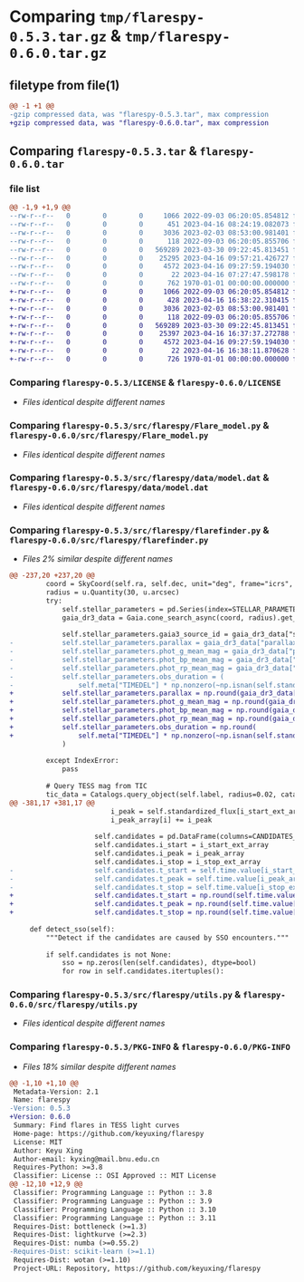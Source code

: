 # Comparing `tmp/flarespy-0.5.3.tar.gz` & `tmp/flarespy-0.6.0.tar.gz`

## filetype from file(1)

```diff
@@ -1 +1 @@
-gzip compressed data, was "flarespy-0.5.3.tar", max compression
+gzip compressed data, was "flarespy-0.6.0.tar", max compression
```

## Comparing `flarespy-0.5.3.tar` & `flarespy-0.6.0.tar`

### file list

```diff
@@ -1,9 +1,9 @@
--rw-r--r--   0        0        0     1066 2022-09-03 06:20:05.854812 flarespy-0.5.3/LICENSE
--rw-r--r--   0        0        0      451 2023-04-16 08:24:19.082073 flarespy-0.5.3/pyproject.toml
--rw-r--r--   0        0        0     3036 2023-02-03 08:53:00.981401 flarespy-0.5.3/src/flarespy/Flare_model.py
--rw-r--r--   0        0        0      118 2022-09-03 06:20:05.855706 flarespy-0.5.3/src/flarespy/__init__.py
--rw-r--r--   0        0        0   569289 2023-03-30 09:22:45.813451 flarespy-0.5.3/src/flarespy/data/model.dat
--rw-r--r--   0        0        0    25295 2023-04-16 09:57:21.426727 flarespy-0.5.3/src/flarespy/flarefinder.py
--rw-r--r--   0        0        0     4572 2023-04-16 09:27:59.194030 flarespy-0.5.3/src/flarespy/utils.py
--rw-r--r--   0        0        0       22 2023-04-16 07:27:47.598178 flarespy-0.5.3/src/flarespy/version.py
--rw-r--r--   0        0        0      762 1970-01-01 00:00:00.000000 flarespy-0.5.3/PKG-INFO
+-rw-r--r--   0        0        0     1066 2022-09-03 06:20:05.854812 flarespy-0.6.0/LICENSE
+-rw-r--r--   0        0        0      428 2023-04-16 16:38:22.310415 flarespy-0.6.0/pyproject.toml
+-rw-r--r--   0        0        0     3036 2023-02-03 08:53:00.981401 flarespy-0.6.0/src/flarespy/Flare_model.py
+-rw-r--r--   0        0        0      118 2022-09-03 06:20:05.855706 flarespy-0.6.0/src/flarespy/__init__.py
+-rw-r--r--   0        0        0   569289 2023-03-30 09:22:45.813451 flarespy-0.6.0/src/flarespy/data/model.dat
+-rw-r--r--   0        0        0    25397 2023-04-16 16:37:37.272788 flarespy-0.6.0/src/flarespy/flarefinder.py
+-rw-r--r--   0        0        0     4572 2023-04-16 09:27:59.194030 flarespy-0.6.0/src/flarespy/utils.py
+-rw-r--r--   0        0        0       22 2023-04-16 16:38:11.870628 flarespy-0.6.0/src/flarespy/version.py
+-rw-r--r--   0        0        0      726 1970-01-01 00:00:00.000000 flarespy-0.6.0/PKG-INFO
```

### Comparing `flarespy-0.5.3/LICENSE` & `flarespy-0.6.0/LICENSE`

 * *Files identical despite different names*

### Comparing `flarespy-0.5.3/src/flarespy/Flare_model.py` & `flarespy-0.6.0/src/flarespy/Flare_model.py`

 * *Files identical despite different names*

### Comparing `flarespy-0.5.3/src/flarespy/data/model.dat` & `flarespy-0.6.0/src/flarespy/data/model.dat`

 * *Files identical despite different names*

### Comparing `flarespy-0.5.3/src/flarespy/flarefinder.py` & `flarespy-0.6.0/src/flarespy/flarefinder.py`

 * *Files 2% similar despite different names*

```diff
@@ -237,20 +237,20 @@
         coord = SkyCoord(self.ra, self.dec, unit="deg", frame="icrs", equinox="J2000")
         radius = u.Quantity(30, u.arcsec)
         try:
             self.stellar_parameters = pd.Series(index=STELLAR_PARAMETER_COLUMNS, dtype=object)
             gaia_dr3_data = Gaia.cone_search_async(coord, radius).get_results()
 
             self.stellar_parameters.gaia3_source_id = gaia_dr3_data["source_id"].data.data[0]
-            self.stellar_parameters.parallax = gaia_dr3_data["parallax"].data.data[0]
-            self.stellar_parameters.phot_g_mean_mag = gaia_dr3_data["phot_g_mean_mag"].data.data[0]
-            self.stellar_parameters.phot_bp_mean_mag = gaia_dr3_data["phot_bp_mean_mag"].data.data[0]
-            self.stellar_parameters.phot_rp_mean_mag = gaia_dr3_data["phot_rp_mean_mag"].data.data[0]
-            self.stellar_parameters.obs_duration = (
-                self.meta["TIMEDEL"] * np.nonzero(~np.isnan(self.standardized_flux.value))[0].size
+            self.stellar_parameters.parallax = np.round(gaia_dr3_data["parallax"].data.data[0], 4)
+            self.stellar_parameters.phot_g_mean_mag = np.round(gaia_dr3_data["phot_g_mean_mag"].data.data[0], 4)
+            self.stellar_parameters.phot_bp_mean_mag = np.round(gaia_dr3_data["phot_bp_mean_mag"].data.data[0], 4)
+            self.stellar_parameters.phot_rp_mean_mag = np.round(gaia_dr3_data["phot_rp_mean_mag"].data.data[0], 4)
+            self.stellar_parameters.obs_duration = np.round(
+                self.meta["TIMEDEL"] * np.nonzero(~np.isnan(self.standardized_flux.value))[0].size, 4
             )
 
         except IndexError:
             pass
 
         # Query TESS mag from TIC
         tic_data = Catalogs.query_object(self.label, radius=0.02, catalog="TIC")
@@ -381,17 +381,17 @@
                         i_peak = self.standardized_flux[i_start_ext_array[i] : i_stop_ext_array[i] + 1].argmax()
                         i_peak_array[i] += i_peak
 
                     self.candidates = pd.DataFrame(columns=CANDIDATES_COLUMNS)
                     self.candidates.i_start = i_start_ext_array
                     self.candidates.i_peak = i_peak_array
                     self.candidates.i_stop = i_stop_ext_array
-                    self.candidates.t_start = self.time.value[i_start_ext_array]
-                    self.candidates.t_peak = self.time.value[i_peak_array]
-                    self.candidates.t_stop = self.time.value[i_stop_ext_array]
+                    self.candidates.t_start = np.round(self.time.value[i_start_ext_array], 7)
+                    self.candidates.t_peak = np.round(self.time.value[i_peak_array], 7)
+                    self.candidates.t_stop = np.round(self.time.value[i_stop_ext_array], 7)
 
     def detect_sso(self):
         """Detect if the candidates are caused by SSO encounters."""
 
         if self.candidates is not None:
             sso = np.zeros(len(self.candidates), dtype=bool)
             for row in self.candidates.itertuples():
```

### Comparing `flarespy-0.5.3/src/flarespy/utils.py` & `flarespy-0.6.0/src/flarespy/utils.py`

 * *Files identical despite different names*

### Comparing `flarespy-0.5.3/PKG-INFO` & `flarespy-0.6.0/PKG-INFO`

 * *Files 18% similar despite different names*

```diff
@@ -1,10 +1,10 @@
 Metadata-Version: 2.1
 Name: flarespy
-Version: 0.5.3
+Version: 0.6.0
 Summary: Find flares in TESS light curves
 Home-page: https://github.com/keyuxing/flarespy
 License: MIT
 Author: Keyu Xing
 Author-email: kyxing@mail.bnu.edu.cn
 Requires-Python: >=3.8
 Classifier: License :: OSI Approved :: MIT License
@@ -12,10 +12,9 @@
 Classifier: Programming Language :: Python :: 3.8
 Classifier: Programming Language :: Python :: 3.9
 Classifier: Programming Language :: Python :: 3.10
 Classifier: Programming Language :: Python :: 3.11
 Requires-Dist: bottleneck (>=1.3)
 Requires-Dist: lightkurve (>=2.3)
 Requires-Dist: numba (>=0.55.2)
-Requires-Dist: scikit-learn (>=1.1)
 Requires-Dist: wotan (>=1.10)
 Project-URL: Repository, https://github.com/keyuxing/flarespy
```

